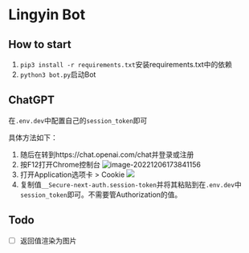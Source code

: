 # Lingyin Bot

## How to start

1. `pip3 install -r requirements.txt`安装requirements.txt中的依赖
2. `python3 bot.py`启动Bot

## ChatGPT

在`.env.dev`中配置自己的`session_token`即可

具体方法如下：

1. 随后在转到https://chat.openai.com/chat并登录或注册
2. 按F12打开Chrome控制台
   ![image-20221206173841156](https://chrisyy-images.oss-cn-chengdu.aliyuncs.com/img/image-20221206173841156.png)
3. 打开Application选项卡 > Cookie
   ![](https://chrisyy-images.oss-cn-chengdu.aliyuncs.com/img/image-20221205094326498.png)
4. 复制值`__Secure-next-auth.session-token`并将其粘贴到在`.env.dev`中`session_token`即可。不需要管Authorization的值。

## Todo

- [ ] 返回值渲染为图片
